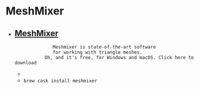 # MeshMixer
- [MeshMixer](http://meshmixer.com/)
  -                      Meshmixer is state-of-the-art software                    for working with triangle meshes.                 Oh, and it's free, for Windows and macOS. Click here to download
  - 
  - `brew cask install meshmixer`
